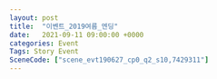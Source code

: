 ```yaml
---
layout: post
title:  "이벤트_2019여름_엔딩"
date:   2021-09-11 09:00:00 +0000
categories: Event
Tags: Story Event
SceneCode: ["scene_evt190627_cp0_q2_s10,7429311"]
---
```

